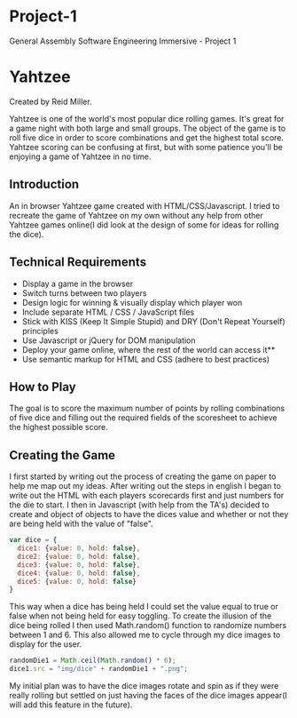 # Project-1

General Assembly Software Engineering Immersive - Project 1


# Yahtzee

Created by Reid Miller.

 Yahtzee is one of the world's most popular dice rolling games. It's great for a game night with both large and small groups. The object of the game is to roll five dice in order to score combinations and get the highest total score. Yahtzee scoring can be confusing at first, but with some patience you'll be enjoying a game of Yahtzee in no time.


## Introduction

An in browser Yahtzee game created with HTML/CSS/Javascript. I tried to recreate the game of Yahtzee on my own without any help from other Yahtzee games online(I did look at the design of some for ideas for rolling the dice).

## Technical Requirements

* Display a game in the browser
* Switch turns between two players
* Design logic for winning & visually display which player won
* Include separate HTML / CSS / JavaScript files
* Stick with KISS (Keep It Simple Stupid) and DRY (Don't Repeat Yourself) principles
* Use Javascript or jQuery for DOM manipulation
* Deploy your game online, where the rest of the world can access it**
* Use semantic markup for HTML and CSS (adhere to best practices)


## How to Play
The goal is to score the maximum number of points by rolling combinations of five dice and filling out the required fields of the scoresheet to achieve the highest possible score.

## Creating the Game
I first started by writing out the process of creating the game on paper to help me map out my ideas.  After writing out the steps in english I began to write out the HTML with each players scorecards first and just numbers for the die to start. I then in Javascript (with help from the TA's) decided to create and object of objects to have the dices value and whether or not they are being held with the value of "false".
```javascript
var dice = {
  dice1: {value: 0, hold: false},
  dice2: {value: 0, hold: false},
  dice3: {value: 0, hold: false},
  dice4: {value: 0, hold: false},
  dice5: {value: 0, hold: false}
}
```
This way when a dice has being held I could set the value equal to true or false when not being held for easy toggling. To create the illusion of the dice being rolled I then used Math.random() function to randomize numbers between 1 and 6.  This also allowed me to cycle through my dice images to display for the user.
```javascript
randomDie1 = Math.ceil(Math.random() * 6);
dice1.src = "img/dice" + randomDie1 + ".png";
```
My initial plan was to have the dice images rotate and spin as if they were really rolling but settled on just having the faces of the dice images appear(I will add this feature in the future).
